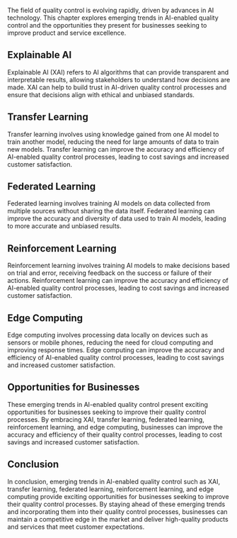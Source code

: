 
The field of quality control is evolving rapidly, driven by advances in AI technology. This chapter explores emerging trends in AI-enabled quality control and the opportunities they present for businesses seeking to improve product and service excellence.

Explainable AI
--------------

Explainable AI (XAI) refers to AI algorithms that can provide transparent and interpretable results, allowing stakeholders to understand how decisions are made. XAI can help to build trust in AI-driven quality control processes and ensure that decisions align with ethical and unbiased standards.

Transfer Learning
-----------------

Transfer learning involves using knowledge gained from one AI model to train another model, reducing the need for large amounts of data to train new models. Transfer learning can improve the accuracy and efficiency of AI-enabled quality control processes, leading to cost savings and increased customer satisfaction.

Federated Learning
------------------

Federated learning involves training AI models on data collected from multiple sources without sharing the data itself. Federated learning can improve the accuracy and diversity of data used to train AI models, leading to more accurate and unbiased results.

Reinforcement Learning
----------------------

Reinforcement learning involves training AI models to make decisions based on trial and error, receiving feedback on the success or failure of their actions. Reinforcement learning can improve the accuracy and efficiency of AI-enabled quality control processes, leading to cost savings and increased customer satisfaction.

Edge Computing
--------------

Edge computing involves processing data locally on devices such as sensors or mobile phones, reducing the need for cloud computing and improving response times. Edge computing can improve the accuracy and efficiency of AI-enabled quality control processes, leading to cost savings and increased customer satisfaction.

Opportunities for Businesses
----------------------------

These emerging trends in AI-enabled quality control present exciting opportunities for businesses seeking to improve their quality control processes. By embracing XAI, transfer learning, federated learning, reinforcement learning, and edge computing, businesses can improve the accuracy and efficiency of their quality control processes, leading to cost savings and increased customer satisfaction.

Conclusion
----------

In conclusion, emerging trends in AI-enabled quality control such as XAI, transfer learning, federated learning, reinforcement learning, and edge computing provide exciting opportunities for businesses seeking to improve their quality control processes. By staying ahead of these emerging trends and incorporating them into their quality control processes, businesses can maintain a competitive edge in the market and deliver high-quality products and services that meet customer expectations.
